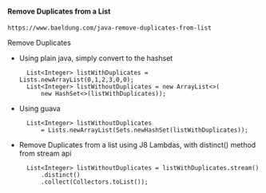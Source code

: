 #### Remove Duplicates from a List

    https://www.baeldung.com/java-remove-duplicates-from-list

Remove Duplicates
- Using plain java, simply convert to the hashset

        List<Integer> listWithDuplicates = Lists.newArrayList(0,1,2,3,0,0);
        List<Integer> listWithoutDuplicates = new ArrayList<>(
            new HashSet<>(listWithDuplicates));

- Using guava

        List<Integer> listWithoutDuplicates
            = Lists.newArrayList(Sets.newHashSet(listWithDuplicates));
        
- Remove Duplicates from a list using J8 Lambdas, with distinct() method from stream api

        List<Integer> listWithoutDuplicates = listWithDuplicates.stream()
            .distinct()
            .collect(Collectors.toList());
